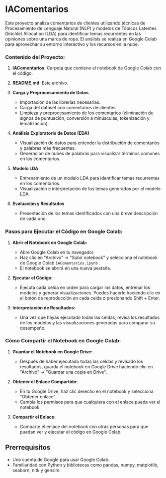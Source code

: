# IAComentarios

Este proyecto analiza comentarios de clientes utilizando técnicas de Procesamiento de Lenguaje Natural (NLP) y modelos de Tópicos Latentes Dirichlet Allocation (LDA) para identificar temas recurrentes en las opiniones sobre una marca de ropa. El análisis se realiza en Google Colab para aprovechar su entorno interactivo y los recursos en la nube.


### Contenido del Proyecto:

1. **IAComentarios**: Carpeta que contiene el notebook de Google Colab con el código.
2. **README.md**: Este archivo.

1. **Carga y Preprocesamiento de Datos**
    - Importación de las librerías necesarias.
    - Carga del dataset con comentarios de clientes.
    - Limpieza y preprocesamiento de los comentarios (eliminación de signos de puntuación, conversión a minúsculas, tokenización y lematización).

2. **Análisis Exploratorio de Datos (EDA)**
    - Visualización de datos para entender la distribución de comentarios y palabras más frecuentes.
    - Generación de nubes de palabras para visualizar términos comunes en los comentarios.

3. **Modelo LDA**
    - Entrenamiento de un modelo LDA para identificar temas recurrentes en los comentarios.
    - Visualización e interpretación de los temas generados por el modelo LDA.

4. **Evaluación y Resultados**
    - Presentación de los temas identificados con una breve descripción de cada uno.


### Pasos para Ejecutar el Código en Google Colab:

1. **Abrir el Notebook en Google Colab:**

    - Abre Google Colab en tu navegador.
    - Haz clic en "Archivo" -> "Subir notebook" y selecciona el notebook de Google Colab `IAComentarios.ipynb` .
    - El notebook se abrirá en una nueva pestaña.

2. **Ejecutar el Código:**

    - Ejecuta cada celda en orden para cargar los datos, entrenar los modelos y generar visualizaciones. Puedes hacerlo haciendo clic en el botón de reproducción en cada celda o presionando Shift + Enter.

3. **Interpretación de Resultados:**

    - Una vez que hayas ejecutado todas las celdas, revisa los resultados de los modelos y las visualizaciones generadas para comparar su desempeño.

### Cómo Compartir el Notebook en Google Colab:

1. **Guardar el Notebook en Google Drive:**

    - Después de haber ejecutado todas las celdas y revisado los resultados, guarda el notebook en Google Drive haciendo clic en "Archivo" -> "Guardar una copia en Drive".

2. **Obtener el Enlace Compartido:**

    - En tu Google Drive, haz clic derecho en el notebook y selecciona "Obtener enlace".
    - Cambia los permisos para que cualquiera con el enlace pueda ver el notebook.

3. **Compartir el Enlace:**

    - Comparte el enlace del notebook con otras personas para que puedan ver y ejecutar el código en Google Colab.
## Prerrequisitos

- Una cuenta de Google para usar Google Colab.
- Familiaridad con Python y bibliotecas como pandas, numpy, matplotlib, seaborn, nltk y gensim.